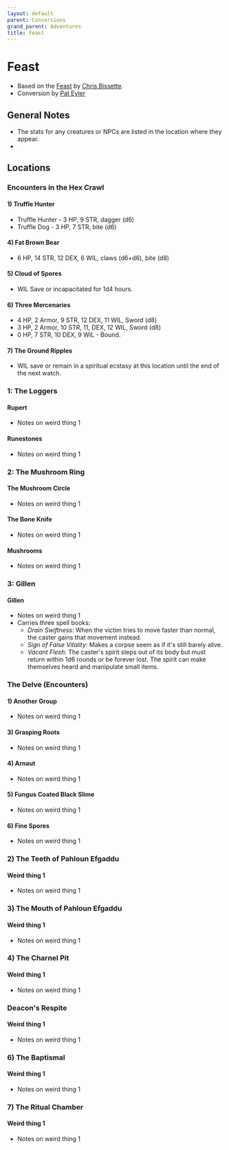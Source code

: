 ```yaml
---
layout: default
parent: Conversions
grand_parent: Adventures
title: Feast
---
```


# Feast

- Based on the [Feast](https://loottheroom.itch.io/feast) by [Chris Bissette](https://loottheroom.uk/).
- Conversion by [Pat Eyler](https://footofthemountainadventures.blogspot.com/)

## General Notes
- The stats for any creatures or NPCs are listed in the location where they appear.
- 

## Locations
### Encounters in the Hex Crawl

#### 1) Truffle Hunter

- Truffle Hunter - 3 HP, 9 STR, dagger (d6)
- Truffle Dog - 3 HP, 7 STR, bite (d6)

#### 4) Fat Brown Bear

- 6 HP, 14 STR, 12 DEX, 6 WIL, claws (d6+d6), bite (d8)

#### 5) Cloud of Spores

- WIL Save or incapacitated for 1d4 hours.

#### 6) Three Mercenaries

- 4 HP, 2 Armor, 9 STR, 12 DEX, 11 WIL, Sword (d8)
- 3 HP, 2 Armor, 10 STR, 11, DEX, 12 WIL, Sword (d8)
- 0 HP,  7 STR, 10 DEX, 9 WIL - Bound.

#### 7) The Ground Ripples

- WIL save or remain in a spiritual ecstasy at this location until the end of the next watch. 

### 1: The Loggers

#### Rupert
- Notes on weird thing 1

#### Runestones

- Notes on weird thing 1

### 2: The Mushroom Ring

#### The Mushroom Circle

- Notes on weird thing 1

#### The Bone Knife

- Notes on weird thing 1

#### Mushrooms

- Notes on weird thing 1

### 3: Gillen

#### Gillen

- Notes on weird thing 1
- Carries three spell books:
  - *Drain Swiftness:* When the victim tries to move faster than normal, the caster gains that movement instead.
  - *Sign of False Vitality:* Makes a corpse seem as if it's still barely alive.
  - *Vacant Flesh:* The caster's spirit steps out of its body but must return within 1d6 rounds or be forever lost. The spirit can make themselves heard and manipulate small items.

### The Delve (Encounters)

#### 1) Another Group

- Notes on weird thing 1

#### 3) Grasping Roots

- Notes on weird thing 1

#### 4) Arnaut

- Notes on weird thing 1

#### 5) Fungus Coated Black Slime

- Notes on weird thing 1

#### 6) Fine Spores

- Notes on weird thing 1

### 2) The Teeth of Pahloun Efgaddu

#### Weird thing 1

- Notes on weird thing 1

### 3) The Mouth of Pahloun Efgaddu

#### Weird thing 1

- Notes on weird thing 1

### 4) The Charnel Pit

#### Weird thing 1

- Notes on weird thing 1

### Deacon's Respite

#### Weird thing 1

- Notes on weird thing 1

### 6) The Baptismal

#### Weird thing 1

- Notes on weird thing 1

### 7) The Ritual Chamber

#### Weird thing 1

- Notes on weird thing 1
